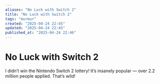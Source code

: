 ```yaml
---
aliases: "No Luck with Switch 2"
title: "No Luck with Switch 2"
tags: "murmur"
created: "2025-04-24 22:45"
updated: "2025-04-24 22:45"
published_at: "2025-04-24 22:46"
---
```


# No Luck with Switch 2

I didn’t win the Nintendo Switch 2 lottery! It’s insanely popular — over 2.2 million people applied. That’s wild!